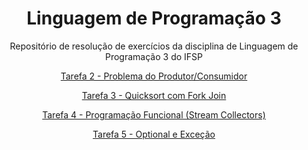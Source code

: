 
<div align="center">

# Linguagem de Programação 3

Repositório de resolução de exercícios da disciplina de Linguagem de Programação 3 do IFSP


[Tarefa 2 - Problema do Produtor/Consumidor](https://github.com/gabrieladutra/lp3a5/tree/master/src/main/java/tarefa2_produtor_consumidor)


[Tarefa 3 - Quicksort com Fork Join](https://github.com/gabrieladutra/lp3a5/tree/master/src/main/java/tarefa3_programacao_concorrente)


[Tarefa 4 - Programação Funcional (Stream Collectors)](https://github.com/gabrieladutra/lp3a5/tree/master/src/main/java/tarefa4_programacao_funcional)



[Tarefa 5 - Optional e Exceção](https://github.com/gabrieladutra/lp3a5/tree/master/src/main/java/tarefa5_optional_exceptions)




